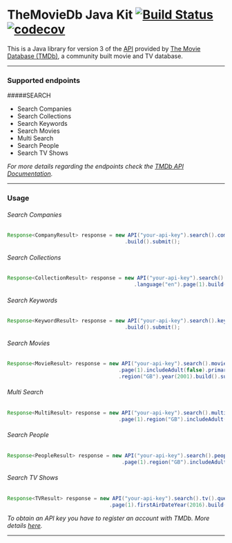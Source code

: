 # TheMovieDb Java Kit [![Build Status](https://travis-ci.org/vliolios/themoviedb-java-kit.svg?branch=master)](https://travis-ci.org/vliolios/themoviedb-java-kit) [![codecov](https://codecov.io/gh/vliolios/themoviedb-java-kit/branch/master/graph/badge.svg)](https://codecov.io/gh/vliolios/themoviedb-java-kit)

This is a Java library for version 3 of the [API](https://www.themoviedb.org/documentation/api) provided by [The Movie Database (TMDb)](https://www.themoviedb.org), a community built movie and TV database. 

*****

### Supported endpoints
#####SEARCH
* Search Companies
* Search Collections
* Search Keywords
* Search Movies
* Multi Search
* Search People
* Search TV Shows 

_For more details regarding the endpoints check the [TMDb API Documentation](https://developers.themoviedb.org/3/)._

*****

### Usage
###### Search Companies
```java
Response<CompanyResult> response = new API("your-api-key").search().company().query("lucas").page(1)
                                      .build().submit();
```

###### Search Collections
```java
Response<CollectionResult> response = new API("your-api-key").search().collection().query("star wars")
                                         .language("en").page(1).build().submit();
```

###### Search Keywords
```java
Response<KeywordResult> response = new API("your-api-key").search().keyword().query("zombie").page(1)
                                      .build().submit();
```

###### Search Movies
```java
Response<MovieResult> response = new API("your-api-key").search().movie().query("matrix").language("en")
                                    .page(1).includeAdult(false).primaryReleaseYear(2000)
                                    .region("GB").year(2001).build().submit();
```

###### Multi Search
```java
Response<MultiResult> response = new API("your-api-key").search().multi().query("cooper").language("en")
                                    .page(1).region("GB").includeAdult(false).build().submit();
```

###### Search People
```java
Response<PeopleResult> response = new API("your-api-key").search().people().query("brad").language("en")
                                     .page(1).region("GB").includeAdult(false).build().submit();
```

###### Search TV Shows
```java
Response<TVResult> response = new API("your-api-key").search().tv().query("Westworld").language("en")
                                 .page(1).firstAirDateYear(2016).build().submit();
```

_To obtain an API key you have to register an account with TMDb. More details [here](https://www.themoviedb.org/documentation/api)._

*****